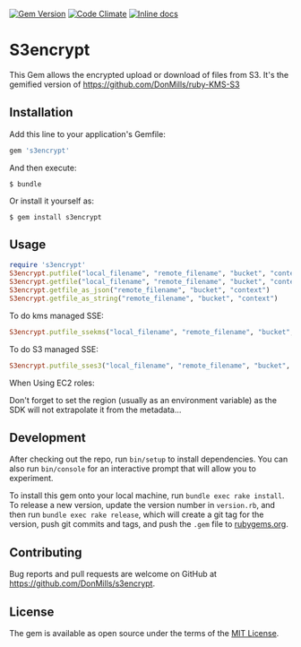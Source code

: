 [![Gem Version](https://badge.fury.io/rb/s3encrypt@2x.svg)](https://badge.fury.io/rb/s3encrypt) [![Code Climate](https://codeclimate.com/github/DonMills/ruby-kms-s3-gem/badges/gpa.svg)](https://codeclimate.com/github/DonMills/ruby-kms-s3-gem) [![Inline docs](http://inch-ci.org/github/DonMills/ruby-kms-s3-gem.svg?branch=master&style=shields)](http://inch-ci.org/github/DonMills/ruby-kms-s3-gem)

# S3encrypt

This Gem allows the encrypted upload or download of files from S3.
It's the gemified version of https://github.com/DonMills/ruby-KMS-S3
## Installation

Add this line to your application's Gemfile:

```ruby
gem 's3encrypt'
```

And then execute:

    $ bundle

Or install it yourself as:

    $ gem install s3encrypt

## Usage

```ruby
require 's3encrypt'
S3encrypt.putfile("local_filename", "remote_filename", "bucket", "context", "masterkmskey")
S3encrypt.getfile("local_filename", "remote_filename", "bucket", "context")
S3encrypt.getfile_as_json("remote_filename", "bucket", "context")
S3encrypt.getfile_as_string("remote_filename", "bucket", "context")
```

To do kms managed SSE:

```ruby
S3encrypt.putfile_ssekms("local_filename", "remote_filename", "bucket", "context", "masterkmskey")
```

To do S3 managed SSE:

```ruby
S3encrypt.putfile_sses3("local_filename", "remote_filename", "bucket", "context", "masterkmskey")
```

When Using EC2 roles:

Don't forget to set the region (usually as an environment variable) as the SDK will not extrapolate it from the metadata...

## Development

After checking out the repo, run `bin/setup` to install dependencies. You can also run `bin/console` for an interactive prompt that will allow you to experiment.

To install this gem onto your local machine, run `bundle exec rake install`. To release a new version, update the version number in `version.rb`, and then run `bundle exec rake release`, which will create a git tag for the version, push git commits and tags, and push the `.gem` file to [rubygems.org](https://rubygems.org).

## Contributing

Bug reports and pull requests are welcome on GitHub at https://github.com/DonMills/s3encrypt.


## License

The gem is available as open source under the terms of the [MIT License](http://opensource.org/licenses/MIT).
